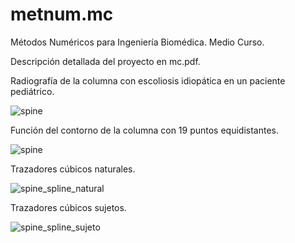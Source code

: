 # metnum.mc

Métodos Numéricos para Ingeniería Biomédica. Medio Curso.

Descripción detallada del proyecto en mc.pdf.

Radiografía de la columna con escoliosis idiopática en un paciente pediátrico.

![spine](https://github.com/user-attachments/assets/94f8edcd-1e03-47f3-8e80-1ec7fc15d969)

Función del contorno de la columna con 19 puntos equidistantes.

![spine](https://github.com/user-attachments/assets/d9f5729d-2a27-4fc5-b862-875a0023efab)

Trazadores cúbicos naturales.

![spine_spline_natural](https://github.com/user-attachments/assets/bf5406fc-a381-4486-819d-dc2266e3e6a3)

Trazadores cúbicos sujetos.

![spine_spline_sujeto](https://github.com/user-attachments/assets/754dc98a-2ab7-40ed-a0b3-ad5a9b74f4dc)

